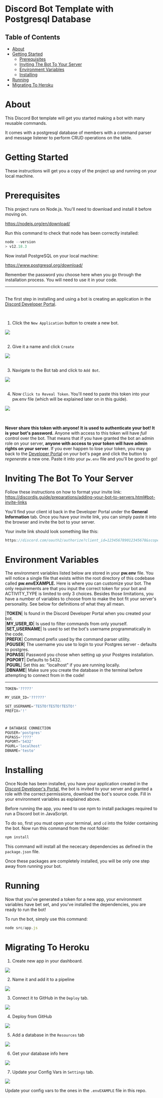 # Discord Bot Template with Postgresql Database

## Table of Contents

- [About](#about)
- [Getting Started](#getting_started)
    - [Prerequisites](#getting_started)
    - [Inviting The Bot To Your Server](#invite)
    - [Environment Variables](#env_var)
    - [Installing](#installing)
- [Running](#running)
- [Migrating To Heroku](#heroku)


# About <a name = "about"></a>

This Discord Bot template will get you started making a bot with many reusable commands.

It comes with a postgresql database of members with a command parser and message listener to perform CRUD operations on the table.

# Getting Started <a name = "getting_started"></a>

These instructions will get you a copy of the project up and running on your local machine.

# Prerequisites <a name = "pres"></a>


This project runs on Node.js. You'll need to download and install it before moving on.


https://nodejs.org/en/download/

Run this command to check that node has been correctly installed:
```javascript
node --version
> v12.18.3
```

Now install PostgreSQL on your local machine:

https://www.postgresql.org/download/

Remember the password you choose here when you go through the installation process. You will need to use it in your code.


-----
\
The first step in installing and using a bot is creating an application in the [Discord Developer Portal](https://discord.com/developers/applications).

<br>

1. Click the `New Application` button to create a new bot.

<img src="https://i.imgur.com/RS7HNEk.png">

<br>
<br>

2. Give it a name and click `Create`

<img src="https://i.imgur.com/n0lJjsW.png">

<br>
<br>

3. Navigate to the Bot tab and click to `Add Bot`.

<img src="https://i.imgur.com/N3L6bln.png">

<br>
<br>

4. Now `Click to Reveal Token`. You'll need to paste this token into your pw.env file (which will be explained later on in this guide).

<img src='https://i.imgur.com/X115w03.png'>
<br>

<br>
<br>

__Never share this token with anyone! It is used to authenticate your bot! It is your bot's password.__ Anyone with access to this token will have *full* control over the bot. That means that if you have granted the bot an admin role on your server, __anyone with access to your token will have admin rights on your server__. If you ever happen to lose your token, you may go back to the [Developer Portal](https://discord.com/developers/applications) on your bot's page and click the button to _regenerate_ a new one. Paste it into your `pw.env` file and you'll be good to go!

# Inviting The Bot To Your Server <a name="invite"></a>
Follow these instructions on how to format your invite link: https://discordjs.guide/preparations/adding-your-bot-to-servers.html#bot-invite-links

You'll find your client id back in the Developer Portal under the __General Information__ tab.
Once you have your invite link, you can simply paste it into the browser and invite the bot to your server.

Your invite link should look something like this:
```javascript
https://discord.com/oauth2/authorize?client_id=123456789012345678&scope=bot
```

# Environment Variables <a name = "env_var"></a>
The environment variables listed below are stored in your __pw.env__ file. You will notice a single file that exists within the root directory of this codebase called __pw.envEXAMPLE.__ Here is where you can customize your bot. The only requirements are that you input the correct token for your bot and ACTIVITY_TYPE is limited to only 3 choices. Besides those limitations, you have a number of variables to choose from to make the bot fit your server's personality. See below for definitions of what they all mean.

|__TOKEN__| Is found in the Discord Developer Portal when you created your bot.\
|__MY_USER_ID__| Is used to filter commands from only yourself.\
|__SET_USERNAME__| Is used to set the bot's username programmatically in the code.\
|__PREFIX__| Command prefix used by the command parser utility.\
|__PGUSER__| The username you use to login to your Postgres server - defaults to postgres.\
|__PGPASS__| Password you chose when setting up your Postgres installation.\
|__PGPORT__| Defaults to 5432.\
|__PGURL__| Set this as: "localhost" if you are running locally.\
|__DBNAME__| Make sure you create the database in the terminal before attempting to connect from in the code!

-----

```JAVASCRIPT
TOKEN='?????'

MY_USER_ID='??????'

SET_USERNAME='TESTO!TESTO!TESTO!'
PREFIX='!'



# DATABASE CONNECTION
PGUSER='postgres'
PGPASS='????'
PGPORT='5432'
PGURL='localhost'
DBNAME='testo'
```

# Installing <a name = "installing"></a>


Once Node has been installed, you have your application created in the [Discord Developer's Portal](https://discord.com/developers/applications), the bot is invited to your server and granted a role with the correct permissions, download the bot's source code. Fill in your environment variables as explained above.

Before running the app, you need to use npm to install packages required to run a Discord bot in JavaScript.

To do so, first you must open your terminal, and `cd` into the folder containing the bot. Now run this command from the root folder:
```javascript
npm install
```

This command will install all the nececary dependencies as defined in the `package.json` file.

Once these packages are completely installed, you will be only one step away from running your bot.

# Running <a name = "running"></a>

Now that you've generated a token for a new app, your environment variables have bet set, and you've installed the dependencies, you are ready to run the bot!

To run the bot, simply use this command:
```javascript
node src/app.js
```

# Migrating To Heroku

1. Create new app in your dashboard.
<img src ="./readme/1.png">

2. Name it and add it to a pipeline
<img src ="./readme/2.png">

3. Connect it to GitHub in the `Deploy` tab.
<img src ="./readme/3.png">

4. Deploy from GitHub
<img src ="./readme/4.png">

5. Add a database in the `Resources` tab
<img src ="./readme/5.png">

6. Get your database info here
<img src ="./readme/6.png">


7. Update your Config Vars in `Settings` tab.
<img src ="./readme/7.png">

Update your config vars to the ones in the `.envEXAMPLE` file in this repo.